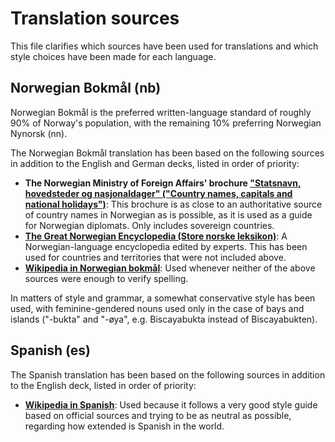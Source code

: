 # Translation sources

This file clarifies which sources have been used for translations and which style choices have been made for each language.

## Norwegian Bokmål (nb)

Norwegian Bokmål is the preferred written-language standard of roughly 90% of Norway's population,
with the remaining 10% preferring Norwegian Nynorsk (nn).

The Norwegian Bokmål translation has been based on the following sources in addition to the English and German decks, listed in order of priority:

- **The Norwegian Ministry of Foreign Affairs' brochure ["Statsnavn, hovedsteder og nasjonaldager" ("Country names, capitals and national holidays")](https://www.regjeringen.no/no/dokumenter/statsnavn-hovedsteder-og-nasjonaldager/id87863/)**:
  This brochure is as close to an authoritative source of country names in Norwegian as is possible, as it is used as a guide for Norwegian diplomats. Only includes sovereign countries.
- **[The Great Norwegian Encyclopedia (Store norske leksikon)](https://snl.no/)**: A Norwegian-language encyclopedia edited by experts. This has been used for countries and territories that were not included above.
- **[Wikipedia in Norwegian bokmål](https://no.wikipedia.org/wiki/Portal:Forside)**: Used whenever neither of the above sources were enough to verify spelling.

In matters of style and grammar, a somewhat conservative style has been used, with feminine-gendered nouns used only in the case of bays and islands ("-bukta" and "-øya", e.g. Biscayabukta instead of Biscayabukten).

## Spanish (es)

The Spanish translation has been based on the following sources in addition to the English deck, listed in order of priority:

- **[Wikipedia in Spanish](https://es.wikipedia.org/wiki/Wikipedia:Portada)**: Used because it follows a very good style guide based on official sources and trying to be as neutral as possible, regarding how extended is Spanish in the world.
